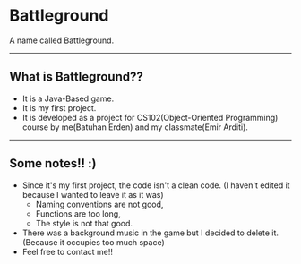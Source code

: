 # Battleground
A name called Battleground.

-----------------------
What is Battleground??
-----------------------
- It is a Java-Based game.
- It is my first project.
- It is developed as a project for CS102(Object-Oriented Programming) course by me(Batuhan Erden) and my classmate(Emir Arditi).

----------------
Some notes!! :)
----------------
- Since it's my first project, the code isn't a clean code. (I haven't edited it because I wanted to leave it as it was)
  * Naming conventions are not good,
  * Functions are too long,
  * The style is not that good.
- There was a background music in the game but I decided to delete it. (Because it occupies too much space)
- Feel free to contact me!!
